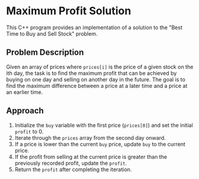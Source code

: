 # Maximum Profit Solution

This C++ program provides an implementation of a solution to the "Best Time to Buy and Sell Stock" problem.

## Problem Description

Given an array of prices where `prices[i]` is the price of a given stock on the ith day, the task is to find the maximum profit that can be achieved by buying on one day and selling on another day in the future. The goal is to find the maximum difference between a price at a later time and a price at an earlier time.

## Approach

1. Initialize the `buy` variable with the first price (`prices[0]`) and set the initial `profit` to 0.
2. Iterate through the `prices` array from the second day onward.
3. If a price is lower than the current `buy` price, update `buy` to the current price.
4. If the profit from selling at the current price is greater than the previously recorded profit, update the `profit`.
5. Return the `profit` after completing the iteration.


